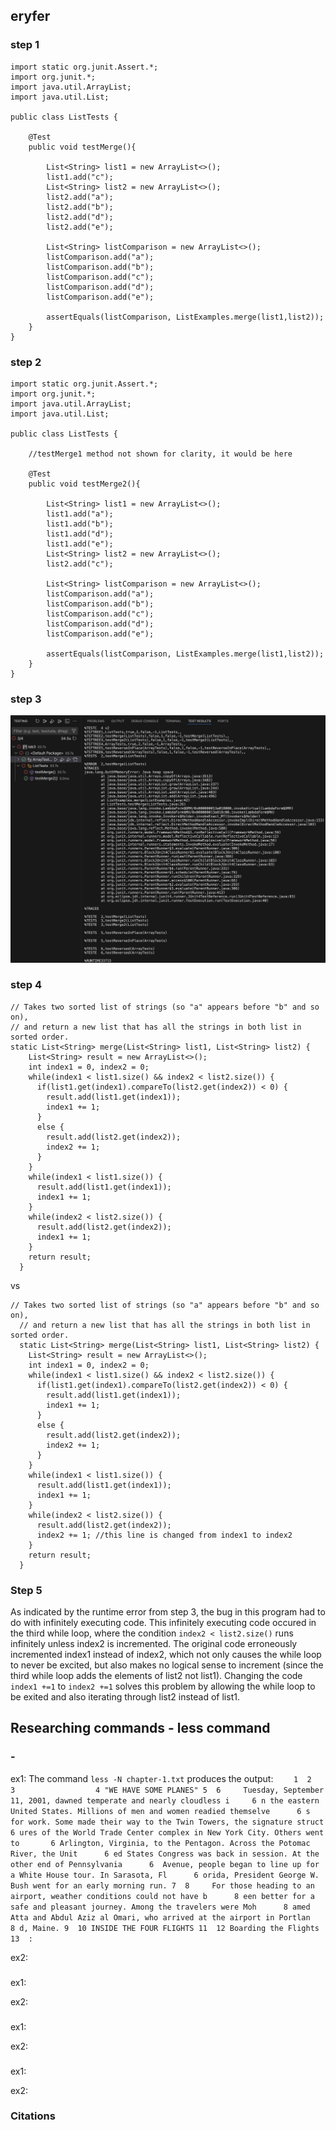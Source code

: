 ## eryfer ##

### step 1
```
import static org.junit.Assert.*;
import org.junit.*;
import java.util.ArrayList;
import java.util.List;

public class ListTests {

    @Test
    public void testMerge(){
        
        List<String> list1 = new ArrayList<>();
        list1.add("c");
        List<String> list2 = new ArrayList<>();
        list2.add("a");
        list2.add("b");
        list2.add("d");
        list2.add("e");

        List<String> listComparison = new ArrayList<>();
        listComparison.add("a");
        listComparison.add("b");
        listComparison.add("c");
        listComparison.add("d");
        listComparison.add("e");

        assertEquals(listComparison, ListExamples.merge(list1,list2));
    }
}
```
### step 2
```
import static org.junit.Assert.*;
import org.junit.*;
import java.util.ArrayList;
import java.util.List;

public class ListTests {

    //testMerge1 method not shown for clarity, it would be here

    @Test
    public void testMerge2(){
        
        List<String> list1 = new ArrayList<>();
        list1.add("a");
        list1.add("b");
        list1.add("d");
        list1.add("e");
        List<String> list2 = new ArrayList<>();
        list2.add("c");

        List<String> listComparison = new ArrayList<>();
        listComparison.add("a");
        listComparison.add("b");
        listComparison.add("c");
        listComparison.add("d");
        listComparison.add("e");

        assertEquals(listComparison, ListExamples.merge(list1,list2));
    }
}
```
### step 3
![OutputCode](output1.jpg)
### step 4
```
// Takes two sorted list of strings (so "a" appears before "b" and so on),
// and return a new list that has all the strings in both list in sorted order.
static List<String> merge(List<String> list1, List<String> list2) {
    List<String> result = new ArrayList<>();
    int index1 = 0, index2 = 0;
    while(index1 < list1.size() && index2 < list2.size()) {
      if(list1.get(index1).compareTo(list2.get(index2)) < 0) {
        result.add(list1.get(index1));
        index1 += 1;
      }
      else {
        result.add(list2.get(index2));
        index2 += 1;
      }
    }
    while(index1 < list1.size()) {
      result.add(list1.get(index1));
      index1 += 1;
    }
    while(index2 < list2.size()) {
      result.add(list2.get(index2));
      index1 += 1;
    }
    return result;
  }
```
vs 
```
// Takes two sorted list of strings (so "a" appears before "b" and so on),
  // and return a new list that has all the strings in both list in sorted order.
  static List<String> merge(List<String> list1, List<String> list2) {
    List<String> result = new ArrayList<>();
    int index1 = 0, index2 = 0;
    while(index1 < list1.size() && index2 < list2.size()) {
      if(list1.get(index1).compareTo(list2.get(index2)) < 0) {
        result.add(list1.get(index1));
        index1 += 1;
      }
      else {
        result.add(list2.get(index2));
        index2 += 1;
      }
    }
    while(index1 < list1.size()) {
      result.add(list1.get(index1));
      index1 += 1;
    }
    while(index2 < list2.size()) {
      result.add(list2.get(index2));
      index2 += 1; //this line is changed from index1 to index2
    }
    return result;
  }
```
### Step 5
As indicated by the runtime error from step 3, the bug in this program had to do with infinitely executing code. This infinitely executing code occured in the third while loop, where the condition `index2 < list2.size()` runs infinitely unless index2 is incremented. The original code erroneously incremented index1 instead of index2, which not only causes the while loop to never be excited, but also makes no logical sense to increment (since the third while loop adds the elements of list2 not list1). Changing the code `index1 +=1` to `index2 +=1` solves this problem by allowing the while loop to be exited and also iterating through list2 instead of list1.

## Researching commands - less command ##
### - 
ex1:
The command `less -N chapter-1.txt` produces the output:
`     1 
      2         
      3                 
      4 "WE HAVE SOME PLANES"
      5 
      6     Tuesday, September 11, 2001, dawned temperate and nearly cloudless i     6 n the eastern United States. Millions of men and women readied themselve      6 s for work. Some made their way to the Twin Towers, the signature struct      6 ures of the World Trade Center complex in New York City. Others went to       6 Arlington, Virginia, to the Pentagon. Across the Potomac River, the Unit      6 ed States Congress was back in session. At the other end of Pennsylvania      6  Avenue, people began to line up for a White House tour. In Sarasota, Fl      6 orida, President George W. Bush went for an early morning run.
      7 
      8     For those heading to an airport, weather conditions could not have b      8 een better for a safe and pleasant journey. Among the travelers were Moh      8 amed Atta and Abdul Aziz al Omari, who arrived at the airport in Portlan      8 d, Maine.
      9 
     10 INSIDE THE FOUR FLIGHTS
     11 
     12 Boarding the Flights
     13 
:
`


ex2:

###
ex1:

ex2:

###
ex1:

ex2:

###
ex1:

ex2:
### Citations
